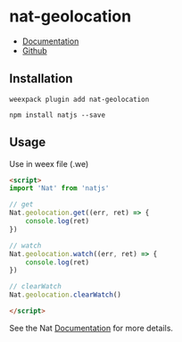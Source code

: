 # nat-geolocation

- [Documentation](http://natjs.com/#/#geolocation)
- [Github](https://github.com/natjs/weex-nat-geolocation)

## Installation
```
weexpack plugin add nat-geolocation
```

```
npm install natjs --save
```

## Usage

Use in weex file (.we)

```html
<script>
import 'Nat' from 'natjs'

// get
Nat.geolocation.get((err, ret) => {
    console.log(ret)
})

// watch
Nat.geolocation.watch((err, ret) => {
    console.log(ret)
})

// clearWatch
Nat.geolocation.clearWatch()

</script>
```

See the Nat [Documentation](http://natjs.com/) for more details.

